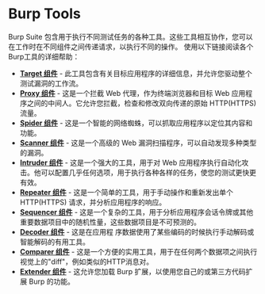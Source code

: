 # Burp Tools

Burp Suite 包含用于执行不同测试任务的各种工具。这些工具相互协作，您可以在工作时在不同组件之间传递请求，以执行不同的操作。
使用以下链接阅读各个Burp工具的详细帮助：

- **[Target 组件](../Target/README.md)** - 此工具包含有关目标应用程序的详细信息，并允许您驱动整个测试漏洞的工作流。
- **[Proxy 组件](../Proxy/README.md)** - 这是一个拦截 Web 代理，作为终端浏览器和目标 Web 应用程序之间的中间人。它允许您拦截，检查和修改双向传递的原始 HTTP(HTTPS) 流量。
- **[Spider 组件](../Spider/README.md)** - 这是一个智能的网络蜘蛛，可以抓取应用程序以定位其内容和功能。
- **[Scanner 组件](../Scanner/README.md)** - 这是一个高级的 Web 漏洞扫描程序，可以自动发现多种类型的漏洞。
- **[Intruder 组件](../Intruder/README.md)** - 这是一个强大的工具，用于对 Web 应用程序执行自动化攻击。他可以配置几乎任何选项，用于执行各种各样的任务，使您的测试更快更有效。
- **[Repeater 组件](../Repeater/README.md)** - 这是一个简单的工具，用于手动操作和重新发出单个 HTTP(HTTPS) 请求，并分析应用程序的响应。
- **[Sequencer 组件](../Sequencer/README.md)** - 这是一个复杂的工具，用于分析应用程序会话令牌或其他重要数据项目中的随机性量，这些数据项目是不可预测的。
- **[Decoder 组件](../Decoder/README.md)** - 这是在应用程
序数据使用了某些编码的时候执行手动解码或智能解码​​的有用工具。
- **[Comparer 组件](../Comparer/README.md)** - 这是一个方便的实用工具，用于在任何两个数据项之间执行视觉上的"diff"，例如类似的HTTP消息对。
- **[Extender 组件](../Extender/README.md)** - 这允许您加载 Burp 扩展，以使用您自己的或第三方代码扩展 Burp 的功能。